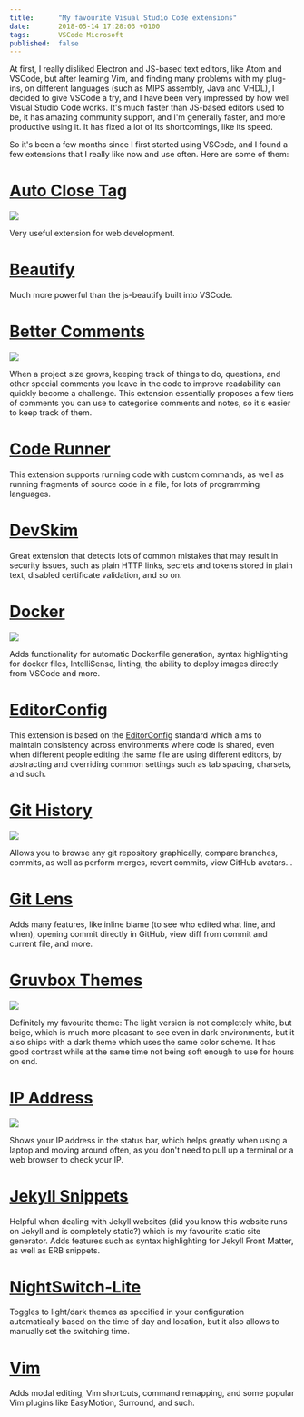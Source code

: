 ```yaml
---
title:      "My favourite Visual Studio Code extensions"
date:       2018-05-14 17:28:03 +0100
tags:       VSCode Microsoft
published:  false
---
```


At first, I really disliked Electron and JS-based text editors, like Atom and
VSCode, but after learning Vim, and finding many problems with my plug-ins, on
different languages (such as MIPS assembly, Java and VHDL), I decided to give
VSCode a try, and I have been very impressed by how well Visual Studio Code
works. It's much faster than JS-based editors used to be, it has amazing
community support, and I'm generally faster, and more productive using it. It 
has fixed a lot of its shortcomings, like its speed.

So it's been a few months since I first started using VSCode, and I found a few
extensions that I really like now and use often. Here are some of them:


# [Auto Close Tag](https://marketplace.visualstudio.com/items?itemName=formulahendry.auto-close-tag)

![]({{site.url}}/assets/images/2018-05-14-my-vscode-extensions/autoclosetag.gif)

Very useful extension for web development.

# [Beautify](https://marketplace.visualstudio.com/items?itemName=HookyQR.beautify)

Much more powerful than the js-beautify built into VSCode.

# [Better Comments](https://marketplace.visualstudio.com/items?itemName=aaron-bond.better-comments)

![]({{site.url}}/assets/images/2018-05-14-my-vscode-extensions/bettercomments.png)

When a project size grows, keeping track of things to do, questions, and other
special comments you leave in the code to improve readability can quickly become
a challenge. This extension essentially proposes a few tiers of comments you
can use to categorise comments and notes, so it's easier to keep track of them.

# [Code Runner](https://marketplace.visualstudio.com/items?itemName=formulahendry.code-runner)

This extension supports running code with custom commands, as well as running
fragments of source code in a file, for lots of programming languages.

# [DevSkim](https://marketplace.visualstudio.com/items?itemName=MS-DevSkim.vscode-devskim)

Great extension that detects lots of common mistakes that may result in security
issues, such as plain HTTP links, secrets and tokens stored in plain text,
 disabled certificate validation, and so on.

# [Docker](https://marketplace.visualstudio.com/items?itemName=PeterJausovec.vscode-docker)

![]({{site.url}}/assets/images/2018-05-14-my-vscode-extensions/docker.gif)

Adds functionality for automatic Dockerfile generation, syntax highlighting
for docker files, IntelliSense, linting, the ability to deploy images
directly from VSCode and more.

# [EditorConfig](https://marketplace.visualstudio.com/items?itemName=EditorConfig.EditorConfig)

This extension is based on the [EditorConfig](http://editorconfig.org) standard
which aims to maintain consistency across environments where code is shared,
even when different people editing the same file are using different editors,
by abstracting and overriding common settings such as tab spacing, charsets, and
such.

# [Git History](https://marketplace.visualstudio.com/items?itemName=donjayamanne.githistory)

![]({{site.url}}/assets/images/2018-05-14-my-vscode-extensions/git_history.gif)

Allows you to browse any git repository graphically, compare branches, commits,
as well as perform merges, revert commits, view GitHub avatars...

# [Git Lens](https://marketplace.visualstudio.com/items?itemName=eamodio.gitlens)

Adds many features, like inline blame (to see who edited what line, and when), 
opening commit directly in GitHub, view diff from commit and current file, and 
more.

# [Gruvbox Themes](https://marketplace.visualstudio.com/items?itemName=tomphilbin.gruvbox-themes)

![]({{site.url}}/assets/images/2018-05-14-my-vscode-extensions/gruvbox.png)

Definitely my favourite theme: The light version is not completely white, but 
beige, which is much more pleasant to see even in dark environments, but it also
 ships with a dark theme which uses the same color scheme. It has good contrast 
while at the same time not being soft enough to use for hours on end.

# [IP Address](https://marketplace.visualstudio.com/items?itemName=Compulim.vscode-ipaddress)

![]({{site.url}}/assets/images/2018-05-14-my-vscode-extensions/ip.gif)

Shows your IP address in the status bar, which helps greatly when using a laptop
 and moving around often, as you don't need to pull up a terminal or a web 
browser to check your IP.

# [Jekyll Snippets](https://marketplace.visualstudio.com/items?itemName=ginfuru.vscode-jekyll-snippets)

Helpful when dealing with Jekyll websites (did you know this website runs on 
Jekyll and is completely static?) which is my favourite static site generator. 
Adds features such as syntax highlighting for Jekyll Front Matter, as well as 
ERB snippets.

# [NightSwitch-Lite](https://marketplace.visualstudio.com/items?itemName=gharveymn.nightswitch-lite)

Toggles to light/dark themes as specified in your configuration automatically 
based on the time of day and location, but it also allows to manually set the 
switching time.

# [Vim](https://marketplace.visualstudio.com/items?itemName=vscodevim.vim)

Adds modal editing, Vim shortcuts, command remapping, and some popular Vim 
plugins like EasyMotion, Surround, and such.
